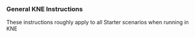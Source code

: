 ### General KNE Instructions
These instructions roughly apply to all Starter scenarios when running in KNE
